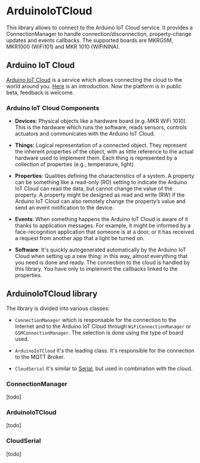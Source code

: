 # ArduinoIoTCloud

This library allows to connect to the Arduino IoT Cloud service. It provides a ConnectionManager to handle connection/disconnection, property-change updates and events callbacks.
The supported boards are MKRGSM, MKR1000 (WiFi101) and MKR 1010 (WiFiNINA).

## Arduino IoT Cloud

[Arduino IoT Cloud](https://create.arduino.cc/iot/things) is a service which allows connecting the cloud to the world around you. [Here](https://www.arduino.cc/en/IoT/HomePage) is an introduction.
Now the platform is in public beta, feedback is welcome.


### Arduino IoT Cloud Components

- **Devices**: Physical objects like a hardware board (e.g. MKR WiFi 1010). This is the hardware which runs the software, reads sensors, controls actuators and communicates with the Arduino IoT Cloud.

- **Things**: Logical representation of a connected object. They represent the inherent properties of the object, with as little reference to the actual hardware used to implement them. Each thing is represented by a collection of properties (e.g., temperature, light).

- **Properties**: Qualities defining the characteristics of a system. A property can be something like a read-only (RO) setting to indicate the Arduino IoT Cloud can read the data, but cannot change the value of the property. A property might be designed as read and write (RW) if the Arduino IoT Cloud can also remotely change the property’s value and send an event notification to the device.

- **Events**: When something happens the Arduino IoT Cloud is aware of it thanks to application messages. For example, it might be informed by a face-recognition application that someone is at a door, or it has received a request from another app that a light be turned on.

- **Software**: It's quickly autogenerated automatically by the Arduino IoT Cloud when setting up a new thing: in this way, almost everything that you need is done and ready. The connection to the cloud is handled by this library. You have only to implement the callbacks linked to the properties.

## ArduinoIoTCloud library

The library is divided into various classes:
- `ConnectionManager` which is responsable for the connection to the Internet and to the Arduino IoT Cloud through `WiFiConnectionManager` or `GSMConnectionManager`. The selection is done using the type of board used.

- `ArduinoIoTCloud` it's the leading class. It's responsible for the connection to the MQTT Broker.

- `CloudSerial` it's similar to [Serial](https://www.arduino.cc/reference/en/language/functions/communication/serial/), but used in combination with the cloud.

### ConnectionManager
[todo]

### ArduinoIoTCloud
[todo]
### CloudSerial
[todo]
